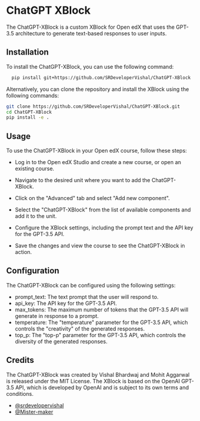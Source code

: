 
# ChatGPT XBlock

The ChatGPT-XBlock is a custom XBlock for Open edX that uses the GPT-3.5 architecture to generate text-based responses to user inputs.


## Installation

To install the ChatGPT-XBlock, you can use the following command:

```bash
  pip install git+https://github.com/SRDeveloperVishal/ChatGPT-XBlock
```
Alternatively, you can clone the repository and install the XBlock using the following commands:

```bash
git clone https://github.com/SRDeveloperVishal/ChatGPT-XBlock.git
cd ChatGPT-XBlock
pip install -e .

```
    
## Usage

To use the ChatGPT-XBlock in your Open edX course, follow these steps:

- Log in to the Open edX Studio and create a new course, or open an existing course.

- Navigate to the desired unit where you want to add the ChatGPT-XBlock.

- Click on the "Advanced" tab and select "Add new component".

- Select the "ChatGPT-XBlock" from the list of available components and add it to the unit.

- Configure the XBlock settings, including the prompt text and the API key for the GPT-3.5 API.

- Save the changes and view the course to see the ChatGPT-XBlock in action.
## Configuration

The ChatGPT-XBlock can be configured using the following settings:

- prompt_text: The text prompt that the user will respond to.
- api_key: The API key for the GPT-3.5 API.
- max_tokens: The maximum number of tokens that the GPT-3.5 API will generate in response to a prompt.
- temperature: The "temperature" parameter for the GPT-3.5 API, which controls the "creativity" of the generated responses.
- top_p: The "top-p" parameter for the GPT-3.5 API, which controls the diversity of the generated responses.
## Credits

The ChatGPT-XBlock was created by Vishal Bhardwaj and Mohit Aggarwal is released under the MIT License. The XBlock is based on the OpenAI GPT-3.5 API, which is developed by OpenAI and is subject to its own terms and conditions.

- [@srdevelopervishal](https://www.github.com/srdevelopervishal)
- [@Mister-maker](https://www.github.com/Mister-maker)


